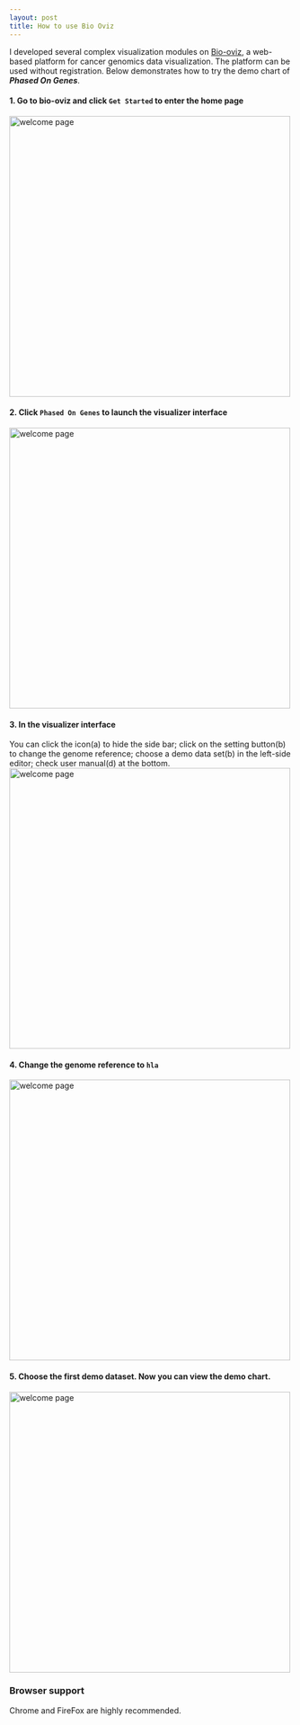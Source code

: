 ```yaml
---
layout: post
title: How to use Bio Oviz
---
```


I developed several complex visualization modules on [Bio-oviz](https://bio.oviz.org), a web-based platform for cancer genomics data visualization. The platform can be used without registration. Below demonstrates how to try the demo chart of _**Phased On Genes**_.

#### 1. Go to bio-oviz and click `Get Started` to enter the home page
<img src="{% link public/media/bvd_welcome.png %}" alt="welcome page" style="width:500px;"/>

#### 2. Click `Phased On Genes` to launch the visualizer interface
<img src="{% link public/media/bvd_home.png %}" alt="welcome page" style="width:500px;"/>

#### 3. In the visualizer interface
You can click the icon(a) to hide the side bar;
click on the setting button(b) to change the genome reference;
choose a demo data set(b) in the left-side editor;
check user manual(d) at the bottom.
<img src="{% link public/media/bvd_viz.png %}" alt="welcome page" style="width:500px;"/>

#### 4. Change the genome reference to `hla`
<img src="{% link public/media/bvd_ref.png %}" alt="welcome page" style="width:500px;"/>

#### 5. Choose the first demo dataset. Now you can view the demo chart.
<img src="{% link public/media/bvd_result.png %}" alt="welcome page" style="width:500px;"/>


### Browser support

Chrome and FireFox are highly recommended.